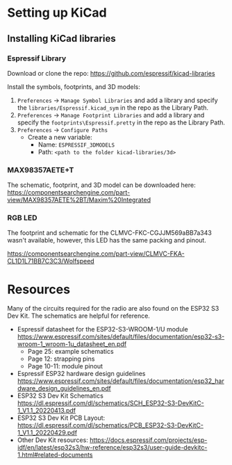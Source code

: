 # Setting up KiCad

## Installing KiCad libraries ##

### Espressif Library ###

Download or clone the repo: https://github.com/espressif/kicad-libraries

Install the symbols, footprints, and 3D models:

1. `Preferences` -> `Manage Symbol Libraries` and add a library and specify the `libraries/Espressif.kicad_sym` in the repo as the Library Path.
2. `Preferences` -> `Manage Footprint Libraries` and add a library and specify the `footprints\Espressif.pretty` in the repo as the Library Path.
3. `Preferences` -> `Configure Paths`
    * Create a new variable:
        * Name: `ESPRESSIF_3DMODELS`
        * Path: `<path to the folder kicad-libraries/3d>`

### MAX98357AETE+T ###

The schematic, footprint, and 3D model can be downloaded here: https://componentsearchengine.com/part-view/MAX98357AETE%2BT/Maxim%20Integrated

### RGB LED ###

The footprint and schematic for the CLMVC-FKC-CGJJM569aBB7a343 wasn't available, however, this LED has the same packing and pinout.

https://componentsearchengine.com/part-view/CLMVC-FKA-CL1D1L71BB7C3C3/Wolfspeed

# Resources #

Many of the circuits required for the radio are also found on the ESP32 S3 Dev Kit. The schematics are helpful for reference.

- Espressif datasheet for the ESP32-S3-WROOM-1/U module https://www.espressif.com/sites/default/files/documentation/esp32-s3-wroom-1_wroom-1u_datasheet_en.pdf
    - Page 25: example schematics
    - Page 12: strapping pins
    - Page 10-11: module pinout
- Espressif ESP32 hardware design guidelines https://www.espressif.com/sites/default/files/documentation/esp32_hardware_design_guidelines_en.pdf
- ESP32 S3 Dev Kit Schematics https://dl.espressif.com/dl/schematics/SCH_ESP32-S3-DevKitC-1_V1.1_20220413.pdf
- ESP32 S3 Dev Kit PCB Layout: https://dl.espressif.com/dl/schematics/PCB_ESP32-S3-DevKitC-1_V1.1_20220429.pdf
- Other Dev Kit resources: https://docs.espressif.com/projects/esp-idf/en/latest/esp32s3/hw-reference/esp32s3/user-guide-devkitc-1.html#related-documents